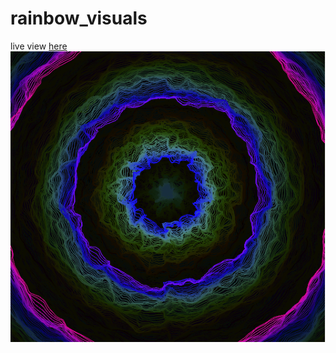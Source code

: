 # rainbow_visuals
live view [here](https://www.openprocessing.org/sketch/585352)
![rainbow_visuals](thumbnail.png)
